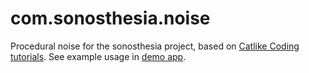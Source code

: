 # com.sonosthesia.noise

Procedural noise for the sonosthesia project, based on [Catlike Coding tutorials](https://catlikecoding.com/unity/tutorials/pseudorandom-noise/). See example usage in [demo app](https://github.com/jbat100/sonosthesia-unity-demo-deform).